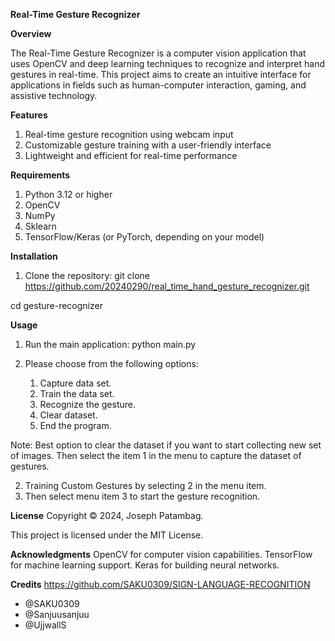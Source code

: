 **Real-Time Gesture Recognizer**

**Overview**

The Real-Time Gesture Recognizer is a computer vision application that uses OpenCV and deep learning techniques to recognize and interpret hand gestures in real-time. This project aims to create an intuitive interface for applications in fields such as human-computer interaction, gaming, and assistive technology.

**Features**

1. Real-time gesture recognition using webcam input
2. Customizable gesture training with a user-friendly interface
3. Lightweight and efficient for real-time performance

**Requirements**

1. Python 3.12 or higher
2. OpenCV
3. NumPy
4. Sklearn
5. TensorFlow/Keras (or PyTorch, depending on your model)

**Installation**

1. Clone the repository:
git clone https://github.com/20240290/real_time_hand_gesture_recognizer.git

cd gesture-recognizer

**Usage**

1. Run the main application:
    python main.py

2. Please choose from the following options: 

    1. Capture data set. 
    2. Train the data set. 
    3. Recognize the gesture.
    4. Clear dataset.
    5. End the program.

Note: Best option to clear the dataset if you want to start collecting new set of images.
Then select the item 1 in the menu to capture the dataset of gestures.

2. Training Custom Gestures by selecting 2 in the menu item.
3. Then select menu item 3 to start the gesture recognition.

**License**
Copyright © 2024, Joseph Patambag.

This project is licensed under the MIT License. 

**Acknowledgments**
OpenCV for computer vision capabilities.
TensorFlow for machine learning support.
Keras for building neural networks.



**Credits**
https://github.com/SAKU0309/SIGN-LANGUAGE-RECOGNITION
- @SAKU0309
- @Sanjuusanjuu
- @UjjwallS


